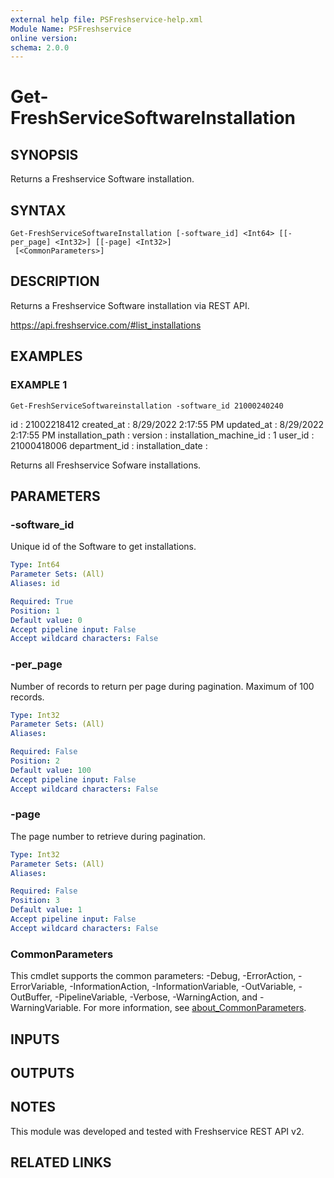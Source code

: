 ```yaml
---
external help file: PSFreshservice-help.xml
Module Name: PSFreshservice
online version:
schema: 2.0.0
---
```


# Get-FreshServiceSoftwareInstallation

## SYNOPSIS
Returns a Freshservice Software installation.

## SYNTAX

```
Get-FreshServiceSoftwareInstallation [-software_id] <Int64> [[-per_page] <Int32>] [[-page] <Int32>]
 [<CommonParameters>]
```

## DESCRIPTION
Returns a Freshservice Software installation via REST API.

https://api.freshservice.com/#list_installations

## EXAMPLES

### EXAMPLE 1
```
Get-FreshServiceSoftwareinstallation -software_id 21000240240
```

id                      : 21002218412
created_at              : 8/29/2022 2:17:55 PM
updated_at              : 8/29/2022 2:17:55 PM
installation_path       :
version                 :
installation_machine_id : 1
user_id                 : 21000418006
department_id           :
installation_date       :

Returns all Freshservice Sofware installations.

## PARAMETERS

### -software_id
Unique id of the Software to get installations.

```yaml
Type: Int64
Parameter Sets: (All)
Aliases: id

Required: True
Position: 1
Default value: 0
Accept pipeline input: False
Accept wildcard characters: False
```

### -per_page
Number of records to return per page during pagination. 
Maximum of 100 records.

```yaml
Type: Int32
Parameter Sets: (All)
Aliases:

Required: False
Position: 2
Default value: 100
Accept pipeline input: False
Accept wildcard characters: False
```

### -page
The page number to retrieve during pagination.

```yaml
Type: Int32
Parameter Sets: (All)
Aliases:

Required: False
Position: 3
Default value: 1
Accept pipeline input: False
Accept wildcard characters: False
```

### CommonParameters
This cmdlet supports the common parameters: -Debug, -ErrorAction, -ErrorVariable, -InformationAction, -InformationVariable, -OutVariable, -OutBuffer, -PipelineVariable, -Verbose, -WarningAction, and -WarningVariable. For more information, see [about_CommonParameters](http://go.microsoft.com/fwlink/?LinkID=113216).

## INPUTS

## OUTPUTS

## NOTES
This module was developed and tested with Freshservice REST API v2.

## RELATED LINKS
